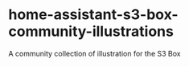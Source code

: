 # home-assistant-s3-box-community-illustrations
A community collection of illustration for the S3 Box
